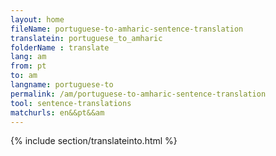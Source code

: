 ```yaml
---
layout: home
fileName: portuguese-to-amharic-sentence-translation
translatein: portuguese_to_amharic
folderName : translate
lang: am
from: pt
to: am
langname: portuguese-to
permalink: /am/portuguese-to-amharic-sentence-translation
tool: sentence-translations
matchurls: en&&pt&&am
---
```

{% include section/translateinto.html %}
